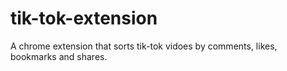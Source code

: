 # tik-tok-extension
A chrome extension that sorts tik-tok vidoes by comments, likes, bookmarks and shares.
